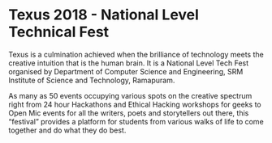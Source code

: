 # Texus 2018 - National Level Technical Fest 

Texus is a culmination achieved when the brilliance of technology meets the creative intuition that is the human brain.
It is a National Level Tech Fest organised by Department of Computer Science and Engineering, SRM Institute of Science and Technology, Ramapuram.

As many as 50 events occupying various spots on the creative spectrum right from 24 hour Hackathons and Ethical Hacking workshops for geeks to Open Mic events for all the writers, poets and storytellers out there, this “festival” provides a platform for students from various walks of life to come together and do what they do best.
